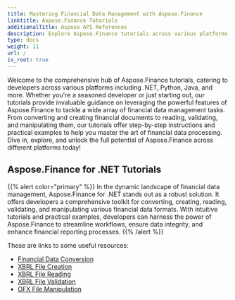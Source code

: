 ```yaml
---
title: Mastering Financial Data Management with Aspose.Finance 
linktitle: Aspose.Finance Tutorials
additionalTitle: Aspose API References
description: Explore Aspose.Finance tutorials across various platforms (.NET, Python, etc.) for mastering financial data management effortlessly.
type: docs
weight: 11
url: /
is_root: true
---
```


Welcome to the comprehensive hub of Aspose.Finance tutorials, catering to developers across various platforms including .NET, Python, Java, and more. Whether you're a seasoned developer or just starting out, our tutorials provide invaluable guidance on leveraging the powerful features of Aspose.Finance to tackle a wide array of financial data management tasks. From converting and creating financial documents to reading, validating, and manipulating them, our tutorials offer step-by-step instructions and practical examples to help you master the art of financial data processing. Dive in, explore, and unlock the full potential of Aspose.Finance across different platforms today!

## Aspose.Finance for .NET Tutorials
{{% alert color="primary" %}}
In the dynamic landscape of financial data management, Aspose.Finance for .NET stands out as a robust solution. It offers developers a comprehensive toolkit for converting, creating, reading, validating, and manipulating various financial data formats. With intuitive tutorials and practical examples, developers can harness the power of Aspose.Finance to streamline workflows, ensure data integrity, and enhance financial reporting processes.
{{% /alert %}}

These are links to some useful resources:
 
- [Financial Data Conversion](./net/financial-data-conversion/)
- [XBRL File Creation](./net/xbrl-file-creation/)
- [XBRL File Reading](./net/xbrl-file-reading/)
- [XBRL File Validation](./net/xbrl-file-validation/)
- [OFX File Manipulation](./net/ofx-file-manipulation/)
